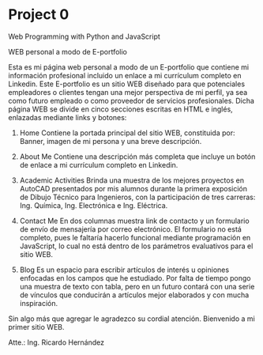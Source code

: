 # Project 0

Web Programming with Python and JavaScript

WEB personal a modo de E-portfolio

Esta es mi página web personal a modo de un E-portfolio que contiene mi información profesional
incluido un enlace a mi currículum completo en Linkedin. Este E-portfolio es un sitio WEB diseñado para que potenciales empleadores o clientes tengan una mejor perspectiva de mi perfil, ya sea como futuro empleado o como proveedor de servicios profesionales. Dicha página WEB se divide en cinco secciones escritas en HTML e inglés, enlazadas mediante links y botones:
1. Home
Contiene la portada principal del sitio WEB, constituida por: Banner, imagen de mi persona y una breve descripción.

2. About Me
Contiene una descripción más completa que incluye un botón de enlace a mi currículum completo en Linkedin.

3. Academic Activities
Brinda una muestra de los mejores proyectos en AutoCAD presentados por mis alumnos durante la primera exposición de Dibujo Técnico para Ingenieros, con la participación de tres carreras: Ing. Química, Ing. Electrónica e Ing. Eléctrica.

4. Contact Me
En dos columnas muestra link de contacto y un formulario de envío de mensajería por correo electrónico. El formulario no está completo, pues le faltaría hacerlo funcional mediante programación en JavaScript, lo cual no está dentro de los parámetros evaluativos para el sitio WEB.

6. Blog
Es un espacio para escribir artículos de interés u opiniones enfocadas en los campos que he estudiado. Por falta de tiempo pongo una muestra de texto con tabla, pero en un futuro contará con una serie de vínculos que conducirán a artículos mejor elaborados y con mucha inspiración.

Sin algo más que agregar le agradezco su cordial atención. Bienvenido a mi primer sitio WEB.

Atte.: Ing. Ricardo Hernández
